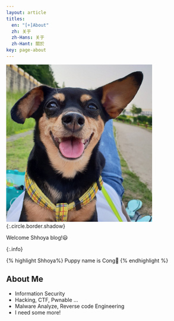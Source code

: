 ```yaml
---
layout: article
titles:
  en: "[+]About"
  zh: 关于
  zh-Hans: 关于
  zh-Hant: 關於
key: page-about
---
```


![Cong](https://raw.githubusercontent.com/Shhoya/Shhoya.github.io/master/assets/images/logo/Cong.png "Cong"){:.circle.border.shadow}

Welcome Shhoya blog!😃

{:.info}

{% highlight Shhoya%}
Puppy name is Cong🐶
{% endhighlight %}



## About Me

- Information Security
- Hacking, CTF, Pwnable ...
- Malware Analyze, Reverse code Engineering
- I need some more!